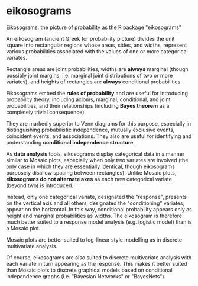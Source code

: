 # eikosograms
Eikosograms: the picture of probability as the R package "eikosograms"

An eikosogram (ancient Greek for probability picture) divides the unit square into rectangular regions whose areas, sides, and widths, represent various probabilities associated with the values of one or more categorical variates.

Rectangle areas are joint probabilities, widths are **always** marginal (though possibly joint margins, i.e. marginal joint distributions of two or more variates), and heights of rectangles are **always** conditional probabilities.

Eikosograms embed the **rules of probability** and are useful for introducing probability theory, including axioms, marginal, conditional, and joint probabilities, and their relationships (including **Bayes theorem** as a completely trivial consequence).

They are markedly superior to Venn diagrams for this purpose, especially in distinguishing probabilistic independence, mutually exclusive events, coincident events, and associations. They also are useful for identifying and understanding **conditional independence structure**.

As **data analysis** tools, eikosograms display categorical data in a manner similar to Mosaic plots, especially when only two variates are involved (the only case in which they are essentially identical, though eikosograms purposely disallow spacing between rectangles).
Unlike Mosaic plots, **eikosograms do not alternate axes** as each new categorical variate (beyond two) is introduced.  

Instead, only one categorical variate, designated the "response", presents on the vertical axis and all others, designated the "conditioning" variates, appear on the horizontal. In this way, conditional probability appears only as height and marginal probabilities as widths. 
The eikosogram is therefore much better suited to a response model analysis (e.g. logistic model) than is a Mosaic plot. 

Mosaic plots are better suited to log-linear style modelling as in discrete multivariate analysis.

Of course, eikosograms are also suited to discrete multivariate analysis with each variate in turn appearing as the response. 
This makes it better suited than Mosaic plots to discrete graphical models based on conditional independence graphs (i.e. "Bayesian Networks" or "BayesNets").

